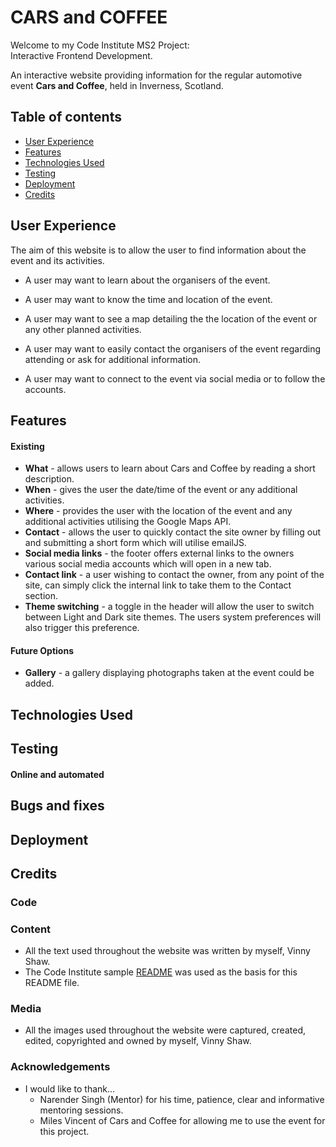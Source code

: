 # CARS and COFFEE

Welcome to my Code Institute MS2 Project:<br>Interactive Frontend Development.

An interactive website providing information for the regular automotive event **Cars and Coffee**, held in Inverness, Scotland.

<!-- ![Responsive site demo](assets/wireframes/vs-photography-responsive-demo.png "Responsive site demo") -->

<!-- ## [Click to visit live demo site](https://vinnyshaw.github.io/vinny-shaw-photography-ci-ms1/#home) -->

<!-- ![Valid CSS](assets/img/vcss-blue.gif "Valid CSS") -->

## Table of contents

- [User Experience](https://github.com/VinnyShaw/cars-and-coffee-ci-ms2/blob/master/README.md#user-experience)
- [Features](https://github.com/VinnyShaw/cars-and-coffee-ci-ms2/blob/master/README.md#features)
- [Technologies Used](https://github.com/VinnyShaw/cars-and-coffee-ci-ms2/blob/master/README.md#technologies-used)
- [Testing](https://github.com/VinnyShaw/cars-and-coffee-ci-ms2/blob/master/README.md#testing)
- [Deployment](https://github.com/VinnyShaw/cars-and-coffee-ci-ms2/blob/master/README.md#deployment)
- [Credits](https://github.com/VinnyShaw/cars-and-coffee-ci-ms2/blob/master/README.md#credits)

## User Experience

The aim of this website is to allow the user to find information about the event and its activities.

- A user may want to learn about the organisers of the event.

- A user may want to know the time and location of the event.

- A user may want to see a map detailing the the location of the event or any other planned activities.

- A user may want to easily contact the organisers of the event regarding attending or ask for additional information.

- A user may want to connect to the event via social media or to follow the accounts.

<!-- ## [Click to visit Wireframes, mockups and screenshots](https://github.com/VinnyShaw/vinny-shaw-photography-ci-ms1/blob/master/wireframes.md) -->

## Features

#### Existing

- **What** - allows users to learn about Cars and Coffee by reading a short description.
- **When** - gives the user the date/time of the event or any additional activities.
- **Where** - provides the user with the location of the event and any additional activities utilising the Google Maps API.
- **Contact** - allows the user to quickly contact the site owner by filling out and submitting a short form which will utilise emailJS.
- **Social media links** - the footer offers external links to the owners various social media accounts which will open in a new tab.
- **Contact link** - a user wishing to contact the owner, from any point of the site, can simply click the internal link to take them to the Contact section.
- **Theme switching** - a toggle in the header will allow the user to switch between Light and Dark site themes. The users system preferences will also trigger this preference.

#### Future Options

- **Gallery** - a gallery displaying photographs taken at the event could be added.

## Technologies Used

<!-- - [HTML5](https://en.wikipedia.org/wiki/HTML5)
  - The basic level elements of the site are built using this markup language.
- [CSS3](https://en.wikipedia.org/wiki/CSS)
  - The custom styling and responsive media queries are written in CSS.
- [JQuery](https://jquery.com)
  - A script has been used to aid the minimal design by fading out the opacity of section text, as the user scrolls, to avoid any clashes with the navigation menu in the transparent header.
  - This is achieved by assigning a class to any section content text. The distance from elements using the class, to the top of the viewport is then calculated. As each element reaches the assigned threshold, it's opacity will be faded out before it reaches the Header element.
  - [Script credit](https://github.com/VinnyShaw/vinny-shaw-photography-ci-ms1/blob/master/README.md#credits)
- [Bootstrap V4.5.3](https://getbootstrap.com)
  - The site was developed using the **Bootstrap** CSS Framework for a mobile-first responsive design. This framework has been used, along with custom CSS, for the site layout, gallery carousel and contact form.
- [Font Awesome](https://fontawesome.com)
  - Ready made, customizable icons from **Font Awesome** have been used for the Contact and Social Media links.
- [Google Fonts](https://fonts.google.com)
  - The font _Work Sans_ from **Google Fonts** has been used to aid the minimal typography style choice of the design.
- [TinyPNG](https://tinypng.com)
  - Used to compress all images on the site to aid loading times/scores.
- [Adobe Photoshop](https://www.adobe.com/uk/products/photoshop.html?gclid=CjwKCAiAsOmABhAwEiwAEBR0Zt4AD1ChwqUicjp6fg8v7YMdcTuY16QHG-_EMVapRGworCvLTsjM4RoChGYQAvD_BwE&mv=search&sdid=LZ32SYVR&ef_id=CjwKCAiAsOmABhAwEiwAEBR0Zt4AD1ChwqUicjp6fg8v7YMdcTuY16QHG-_EMVapRGworCvLTsjM4RoChGYQAvD_BwE:G:s&s_kwcid=AL!3085!3!441664377297!e!!g!!adobe%20photoshop!1422700211!58647953511)
  - Used for the cropping of site images and the favicon creation.
- [Balsamiq](https://balsamiq.com/wireframes/?gclid=CjwKCAiAsOmABhAwEiwAEBR0ZizFJhaYUCI4lrf8IEXtlweqEzcF8b4TbgglM3G-kwnDx5B75t70mxoCuXMQAvD_BwE)
  - Wireframes and mockup creation.
- [GitHub](https://github.com)
  - Version control, cloud storage and deployment.
- [GitPod](https://gitpod.io/workspaces/)
  - Cloud based coding of HTML, CSS and README creation.
- [VS Code](https://code.visualstudio.com)
  - Offline coding of HTML, CSS and README creation.
- [Google Chrome Dev Tools](https://developers.google.com/web/tools/chrome-devtools)
  - Chromes developer tools were used for testing the responsiveness of the sites layout and device emulation.
- [Firefox Developer Edition](https://www.mozilla.org/en-GB/firefox/developer/)
  - Firefoxes developer tools were used for testing the responsiveness of the sites layout and device emulation. -->

## Testing

#### Online and automated

<!-- - [Lighthouse](https://developers.google.com/web/tools/lighthouse)

  - The Lighthouse website scoring system was used to test and rate the websites performance.

    - On initial testing:
      - SEO score was effected by the absence of a Meta Description element in the Head of the HTML. - Fixed
      - SEO score was effected by a "non legible font size" error due to some text with font-size under 12px. - Fixed
      - Accessability score was effected by a lack of form input labels. - Fixed
      - Accessability score was effected by Submit button contrast. - Fixed
      - Best Practices score was effected by unused CSS. - Fixed
      - Best Practices score was effected by incorrect Heading Hierarchy. - Fixed
      - Best Practices score was effected by external links with a `target="_blank"` rule causing a security vulnerability. - Fixed by adding `rel="noopener"` to each external link.
      - Performance score was raised by compressing all site images on - [TinyPNG](https://tinypng.com)

  - After each test, the appropriate suggested changes were carried out, giving the site a score of:
    - Performance (83%)
    - Accessability (100%)
    - Best Practices (100%)
    - SEO (100%).
    - [Full Results here](https://googlechrome.github.io/lighthouse/viewer/?psiurl=https%3A%2F%2Fvinnyshaw.github.io%2Fvinny-shaw-photography-ci-ms1%2F%23about&strategy=mobile&category=performance&category=accessibility&category=best-practices&category=seo&category=pwa&utm_source=lh-chrome-ext#performance)

- [Wave](https://wave.webaim.org/) Web Accessibility Valuation Tool

  - Used to check accessibility of the site and its features.
  - Initial test showed Contrast Errors regarding text - Fixed by altering background-color and text color on flagged elements.
  - [Full Results here](https://wave.webaim.org/report#/https://vinnyshaw.github.io/vinny-shaw-photography-ci-ms1/#home)

- [Google](https://developers.google.com/speed/pagespeed/insights/) Page Speed Insights

  - Testing for page lading speeds.
  - [Mobile Results](https://developers.google.com/speed/pagespeed/insights/?url=https%3A%2F%2Fvinnyshaw.github.io%2Fvinny-shaw-photography-ci-ms1%2F%23home&tab=mobile)
  - [Desktop Results](https://developers.google.com/speed/pagespeed/insights/?url=https%3A%2F%2Fvinnyshaw.github.io%2Fvinny-shaw-photography-ci-ms1%2F%23home&tab=desktop)

- [CSS Lint](http://csslint.net)
  - Used to check the custom CSS file for errors.
  - There are zero errors present.
- [Am I Responsive](http://ami.responsivedesign.is)
  - This site allows a live site to be viewed on several emulated devices at once to check responsiveness of layout.
- [W3C HTML Validator](https://validator.w3.org)
  - This site validates the HTML code to confirm it is up to standards.
  - No errors were found in the custom HTML.
  - [Results here](https://validator.w3.org/nu/?showsource=yes&doc=https%3A%2F%2)
- [Jigsaw CSS Validator](https://jigsaw.w3.org/css-validator/)
  - No errors were found in the custom CSS.
  - ![Valid CSS](assets/img/vcss-blue.gif "Valid CSS")

#### Manual

1. Header Navigation:

   1. Click each section link and confirm site scrolls to correct area.
   2. Click "V✵S" logo and confirm site returns to home section.
   3. Attempt to submit the form with an invalid email address and verify that a relevant error message appears.
   4. Attempt to submit the form with all inputs valid and verify that a success message appears.

2. Footer Links:

   1. Click "Let's Talk!" contact link and confirm site scrolls to the "Contact" section.
   2. Click each social media link and confirm the correct site is loaded into a new tab.

3. Bootstrap Image Carousel:

   1. Go to "Gallery" section.
   2. Confirm that image carousel has loaded and begun displaying content.
   3. Click the manual next ">" and previous "<" controls and confirm they correctly allow the user to navigate through the carousel.

4. Contact form:

   1. Go to the "Contact" section, by either header or footer link.
   2. Attempt to submit the empty form and verify that an error message about the required fields appears.
   3. Attempt to submit the form with an invalid email address and verify that a relevant error message appears.
   4. Attempt to submit the form with all inputs valid and verify that a success message appears.

5. JQuery:
   1. Scroll through site and check that section text areas opacity fade out before header section. -->

## Bugs and fixes

<!-- On the initial live upload of the website to GitHub Pages, it was discovered that the background-images were not displaying properly on mobile devices. In particular ios devices. On further research, it was discovered that this is a known bug with devices running ios13 and above.

After troubleshooting any CSS rules relating to the background-images, it was discovered that the the was caused by the "background-attachment" being set to "fixed".

This was changed to "scroll" and a media query for larger screens was written to allow the "fixed" rule and the therefore the parallax effect works on the larger screens.

- ```
  .bg-img {
      background-position: center center;
      background-attachment: scroll;
      background-repeat: no-repeat;
      background-size: cover;
    }
  ```

- `background-attachment: scroll;`
  - must be used on smaller screens for iOS devices.
- `background-attachment: fixed;`

  - is later placed in a CSS media query for larger screens to allow the desired parallax effect. -->

## Deployment

<!-- - GitHub Pages

  The project was deployed to GitHub Pages

  - Log in to GitHub "VinnyShaw/vinny-shaw-photography-ci-ms1" repository.

  - Click the repositories "Settings" option.

  - Scroll down the Settings page until the "GitHub Pages" Section.

  - Change "Source" from "None" to "Master Branch".

  - The page will should reload.

  - Scroll back down to the "GitHub Pages" section and use the "Your site is published at:" link to launch the site.

- Forking the GitHub Repository

  The GitHub Repository can be Forked, which makes a copy of the original. Changes can be made to this Fork without affecting the original repository

  - Log in to GitHub

  - Visit the "VinnyShaw/vinny-shaw-photography-ci-ms1" repository.

  - Click the repositories "Fork" option.

  There will now be a copy of the original repository in your GitHub account.

- Making a Local Clone of the Repository is possible in several ways

  - Log in to GitHub "VinnyShaw/vinny-shaw-photography-ci-ms1" repository.

  - Click the repositories "Code" option.

  - Either download a Zip of the repository

    or

  - Choose the "Open with GitHub Desktop"

    or

- Copy the repository HTTPS link: https://github.com/VinnyShaw/vinny-shaw-photography-ci-ms1.git

- Open Git Bash.

- Set the location of the working directory where you want the cloned directory to be made.

- Type git clone, and then paste the HTTPS URL and press Enter to complete. -->

## Credits

### Code

<!-- - [JQuery in footer](https://jquery.com)
  - A script has been used to aid the minimal design by fading out the opacity of section text, as the user scrolls, to avoid any clashes with the navigation menu in the transparent header.
  - The script is from this [Stackoverflow.com](https://stackoverflow.com/questions/42949293/fade-elements-as-they-reach-the-top-of-the-page) article. -->

### Content

- All the text used throughout the website was written by myself, Vinny Shaw.
- The Code Institute sample [README](https://github.com/Code-Institute-Solutions/readme-template) was used as the basis for this README file.

### Media

- All the images used throughout the website were captured, created, edited, copyrighted and owned by myself, Vinny Shaw.

### Acknowledgements

- I would like to thank...
  - Narender Singh (Mentor) for his time, patience, clear and informative mentoring sessions.
  - Miles Vincent of Cars and Coffee for allowing me to use the event for this project.
